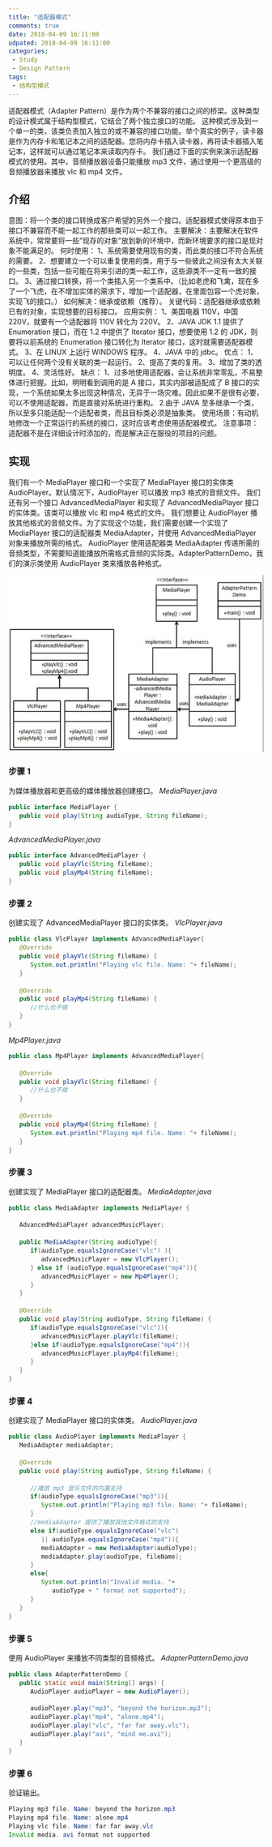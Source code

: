 ```yaml
---
title: "适配器模式"
comments: true
date: 2018-04-09 16:11:00
udpated: 2018-04-09 16:11:00
categories:
 - Study
 - Design Pattern
tags:
 - 结构型模式
---
```


适配器模式（Adapter Pattern）是作为两个不兼容的接口之间的桥梁。这种类型的设计模式属于结构型模式，它结合了两个独立接口的功能。
这种模式涉及到一个单一的类，该类负责加入独立的或不兼容的接口功能。举个真实的例子，读卡器是作为内存卡和笔记本之间的适配器。您将内存卡插入读卡器，再将读卡器插入笔记本，这样就可以通过笔记本来读取内存卡。
我们通过下面的实例来演示适配器模式的使用。其中，音频播放器设备只能播放 mp3 文件，通过使用一个更高级的音频播放器来播放 vlc 和 mp4 文件。

## 介绍

意图：将一个类的接口转换成客户希望的另外一个接口。适配器模式使得原本由于接口不兼容而不能一起工作的那些类可以一起工作。
主要解决：主要解决在软件系统中，常常要将一些"现存的对象"放到新的环境中，而新环境要求的接口是现对象不能满足的。
何时使用： 1、系统需要使用现有的类，而此类的接口不符合系统的需要。 2、想要建立一个可以重复使用的类，用于与一些彼此之间没有太大关联的一些类，包括一些可能在将来引进的类一起工作，这些源类不一定有一致的接口。 3、通过接口转换，将一个类插入另一个类系中。（比如老虎和飞禽，现在多了一个飞虎，在不增加实体的需求下，增加一个适配器，在里面包容一个虎对象，实现飞的接口。）
如何解决：继承或依赖（推荐）。
关键代码：适配器继承或依赖已有的对象，实现想要的目标接口。
应用实例： 1、美国电器 110V，中国 220V，就要有一个适配器将 110V 转化为 220V。 2、JAVA JDK 1.1 提供了 Enumeration 接口，而在 1.2 中提供了 Iterator 接口，想要使用 1.2 的 JDK，则要将以前系统的 Enumeration 接口转化为 Iterator 接口，这时就需要适配器模式。 3、在 LINUX 上运行 WINDOWS 程序。 4、JAVA 中的 jdbc。
优点： 1、可以让任何两个没有关联的类一起运行。 2、提高了类的复用。 3、增加了类的透明度。 4、灵活性好。
缺点： 1、过多地使用适配器，会让系统非常零乱，不易整体进行把握。比如，明明看到调用的是 A 接口，其实内部被适配成了 B 接口的实现，一个系统如果太多出现这种情况，无异于一场灾难。因此如果不是很有必要，可以不使用适配器，而是直接对系统进行重构。 2.由于 JAVA 至多继承一个类，所以至多只能适配一个适配者类，而且目标类必须是抽象类。
使用场景：有动机地修改一个正常运行的系统的接口，这时应该考虑使用适配器模式。
注意事项：适配器不是在详细设计时添加的，而是解决正在服役的项目的问题。
<!--more-->

## 实现

我们有一个 MediaPlayer 接口和一个实现了 MediaPlayer 接口的实体类 AudioPlayer。默认情况下，AudioPlayer 可以播放 mp3 格式的音频文件。
我们还有另一个接口 AdvancedMediaPlayer 和实现了 AdvancedMediaPlayer 接口的实体类。该类可以播放 vlc 和 mp4 格式的文件。
我们想要让 AudioPlayer 播放其他格式的音频文件。为了实现这个功能，我们需要创建一个实现了 MediaPlayer 接口的适配器类 MediaAdapter，并使用 AdvancedMediaPlayer 对象来播放所需的格式。
AudioPlayer 使用适配器类 MediaAdapter 传递所需的音频类型，不需要知道能播放所需格式音频的实际类。AdapterPatternDemo，我们的演示类使用 AudioPlayer 类来播放各种格式。

![](/images/design-pattern/adapter_pattern_uml_diagram.jpg)

### 步骤 1
为媒体播放器和更高级的媒体播放器创建接口。
*MediaPlayer.java*
```java
public interface MediaPlayer {
   public void play(String audioType, String fileName);
}
```
*AdvancedMediaPlayer.java*
```java
public interface AdvancedMediaPlayer {
   public void playVlc(String fileName);
   public void playMp4(String fileName);
}
```

### 步骤 2
创建实现了 AdvancedMediaPlayer 接口的实体类。
*VlcPlayer.java*
```java
public class VlcPlayer implements AdvancedMediaPlayer{
   @Override
   public void playVlc(String fileName) {
      System.out.println("Playing vlc file. Name: "+ fileName);
   }

   @Override
   public void playMp4(String fileName) {
      //什么也不做
   }
}
```
*Mp4Player.java*
```java
public class Mp4Player implements AdvancedMediaPlayer{

   @Override
   public void playVlc(String fileName) {
      //什么也不做
   }

   @Override
   public void playMp4(String fileName) {
      System.out.println("Playing mp4 file. Name: "+ fileName);
   }
}
```

### 步骤 3
创建实现了 MediaPlayer 接口的适配器类。
*MediaAdapter.java*
```java
public class MediaAdapter implements MediaPlayer {

   AdvancedMediaPlayer advancedMusicPlayer;

   public MediaAdapter(String audioType){
      if(audioType.equalsIgnoreCase("vlc") ){
         advancedMusicPlayer = new VlcPlayer();
      } else if (audioType.equalsIgnoreCase("mp4")){
         advancedMusicPlayer = new Mp4Player();
      }
   }

   @Override
   public void play(String audioType, String fileName) {
      if(audioType.equalsIgnoreCase("vlc")){
         advancedMusicPlayer.playVlc(fileName);
      }else if(audioType.equalsIgnoreCase("mp4")){
         advancedMusicPlayer.playMp4(fileName);
      }
   }
}
```

### 步骤 4
创建实现了 MediaPlayer 接口的实体类。
*AudioPlayer.java*
```java
public class AudioPlayer implements MediaPlayer {
   MediaAdapter mediaAdapter; 

   @Override
   public void play(String audioType, String fileName) {

      //播放 mp3 音乐文件的内置支持
      if(audioType.equalsIgnoreCase("mp3")){
         System.out.println("Playing mp3 file. Name: "+ fileName);
      } 
      //mediaAdapter 提供了播放其他文件格式的支持
      else if(audioType.equalsIgnoreCase("vlc") 
         || audioType.equalsIgnoreCase("mp4")){
         mediaAdapter = new MediaAdapter(audioType);
         mediaAdapter.play(audioType, fileName);
      }
      else{
         System.out.println("Invalid media. "+
            audioType + " format not supported");
      }
   }
}
```

### 步骤 5
使用 AudioPlayer 来播放不同类型的音频格式。
*AdapterPatternDemo.java*
```java
public class AdapterPatternDemo {
   public static void main(String[] args) {
      AudioPlayer audioPlayer = new AudioPlayer();

      audioPlayer.play("mp3", "beyond the horizon.mp3");
      audioPlayer.play("mp4", "alone.mp4");
      audioPlayer.play("vlc", "far far away.vlc");
      audioPlayer.play("avi", "mind me.avi");
   }
}
```

### 步骤 6
验证输出。
```java
Playing mp3 file. Name: beyond the horizon.mp3
Playing mp4 file. Name: alone.mp4
Playing vlc file. Name: far far away.vlc
Invalid media. avi format not supported
```

